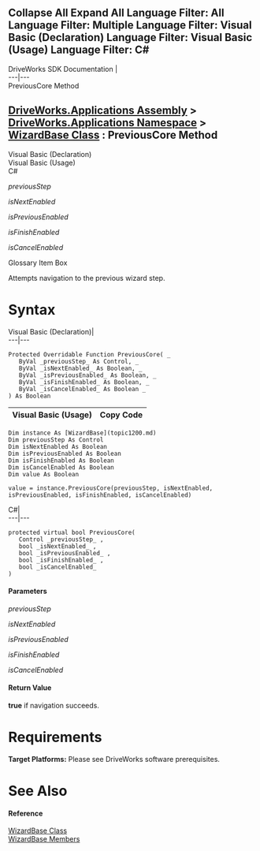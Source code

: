 Collapse All Expand All Language Filter: All  Language Filter: Multiple  Language Filter: Visual Basic (Declaration) Language Filter: Visual Basic (Usage) Language Filter: C#  
---  
DriveWorks SDK Documentation  |   
---|---  
PreviousCore Method   
  
[DriveWorks.Applications Assembly](topic13.md) > [DriveWorks.Applications Namespace](topic16.md) > [WizardBase Class](topic1200.md) : PreviousCore Method  
---  
  
Visual Basic (Declaration)    
Visual Basic (Usage)    
C# 

_previousStep_
    

_isNextEnabled_
    

_isPreviousEnabled_
    

_isFinishEnabled_
    

_isCancelEnabled_
    

Glossary Item Box

Attempts navigation to the previous wizard step. 

# Syntax

Visual Basic (Declaration)|   
---|---  
      
    
    Protected Overridable Function PreviousCore( _
       ByVal _previousStep_ As Control, _
       ByVal _isNextEnabled_ As Boolean, _
       ByVal _isPreviousEnabled_ As Boolean, _
       ByVal _isFinishEnabled_ As Boolean, _
       ByVal _isCancelEnabled_ As Boolean _
    ) As Boolean  
  
Visual Basic (Usage)| Copy Code  
---|---  
      
    
    Dim instance As [WizardBase](topic1200.md)
    Dim previousStep As Control
    Dim isNextEnabled As Boolean
    Dim isPreviousEnabled As Boolean
    Dim isFinishEnabled As Boolean
    Dim isCancelEnabled As Boolean
    Dim value As Boolean
     
    value = instance.PreviousCore(previousStep, isNextEnabled, isPreviousEnabled, isFinishEnabled, isCancelEnabled)  
  
C#|   
---|---  
      
    
    protected virtual bool PreviousCore( 
       Control _previousStep_ ,
       bool _isNextEnabled_ ,
       bool _isPreviousEnabled_ ,
       bool _isFinishEnabled_ ,
       bool _isCancelEnabled_
    )  
  
#### Parameters

 _previousStep_
    
_isNextEnabled_
    
_isPreviousEnabled_
    
_isFinishEnabled_
    
_isCancelEnabled_
    

#### Return Value

**true** if navigation succeeds.

# Requirements

**Target Platforms:** Please see DriveWorks software prerequisites.

# See Also

#### Reference

[WizardBase Class](topic1200.md)   
[WizardBase Members](topic1201.md)


